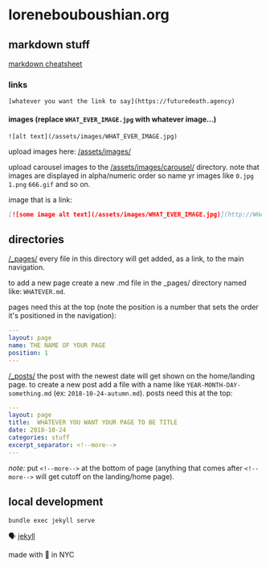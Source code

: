 # lorenebouboushian.org

## markdown stuff

[markdown cheatsheet](https://github.com/adam-p/markdown-here/wiki/Markdown-Cheatsheet)

### links

`[whatever you want the link to say](https://futuredeath.agency)`

#### images (replace `WHAT_EVER_IMAGE.jpg` with whatever image...)  

`![alt text](/assets/images/WHAT_EVER_IMAGE.jpg)`

upload images here: [/assets/images/](https://github.com/lb2410/lorenebouboushian.org/tree/master/assets/images)

upload carousel images to the [/assets/images/carousel/](https://github.com/lb2410/lorenebouboushian.org/tree/master/assets/images/carousel) directory. note that images are displayed in alpha/numeric order so name yr images like `0.jpg` `1.png` `666.gif` and so on.

image that is a link:

```md
[![some image alt text](/assets/images/WHAT_EVER_IMAGE.jpg)](http://WHATEVER.URL)
```

## directories

[/_pages/](https://github.com/lb2410/lorenebouboushian.org/tree/master/_pages) every file in this directory will get added, as a link, to the main navigation. 

to add a new page create a new .md file in the _pages/ directory named like: `WHATEVER.md`. 

pages need this at the top (note the position is a number that sets the order it's positioned in the navigation):

```yaml
---
layout: page
name: THE NAME OF YOUR PAGE
position: 1
---
```

[/_posts/](https://github.com/lb2410/lorenebouboushian.org/tree/master/_posts) the post with the newest date will get shown on the home/landing page. to create a new post add a file with a name like `YEAR-MONTH-DAY-something.md` (ex: `2018-10-24-autumn.md`). posts need this at the top:

```yaml
---
layout: page
title:  WHATEVER YOU WANT YOUR PAGE TO BE TITLE
date: 2018-10-24
categories: stuff
excerpt_separator: <!--more-->
---
```

_note:_ put `<!--more-->` at the bottom of page (anything that comes after `<!--more-->` will get cutoff on the landing/home page). 

## local development 

`bundle exec jekyll serve`

🗣 [jekyll](https://jekyllrb.com/docs/)

made with 🖤 in NYC
